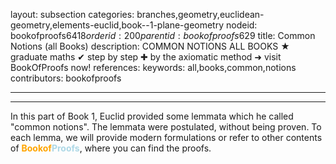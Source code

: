 layout: subsection
categories: branches,geometry,euclidean-geometry,elements-euclid,book--1-plane-geometry
nodeid: bookofproofs$6418
orderid: 200
parentid: bookofproofs$629
title: Common Notions (all Books)
description: COMMON NOTIONS ALL BOOKS &#9733; graduate maths &#10004; step by step &#10010; by the axiomatic method &#10140; visit BookOfProofs now!
references: 
keywords: all,books,common,notions
contributors: bookofproofs

---


---

In this part of Book 1, Euclid provided some lemmata which he called "common notions". The lemmata were postulated, without being proven. To each lemma, we will provide modern formulations or refer to other contents of <strong><span style='color:orange'>Bookof</span><span style='color:lightblue'>Proofs</span></strong>, where you can find the proofs.
